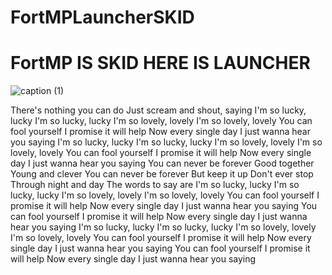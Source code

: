 # FortMPLauncherSKID
# FortMP IS SKID HERE IS LAUNCHER



![caption (1)](https://github.com/user-attachments/assets/176e04ef-6ecc-4465-8f20-6140e88a2843)



There's nothing you can do
Just scream and shout, saying
I'm so lucky, lucky
I'm so lucky, lucky
I'm so lovely, lovely
I'm so lovely, lovely
You can fool yourself
I promise it will help
Now every single day
I just wanna hear you saying
I'm so lucky, lucky
I'm so lucky, lucky
I'm so lovely, lovely
I'm so lovely, lovely
You can fool yourself
I promise it will help
Now every single day
I just wanna hear you saying
You can never be forever
Good together
Young and clever
You can never be forever
But keep it up
Don't ever stop
Through night and day
The words to say are
I'm so lucky, lucky
I'm so lucky, lucky
I'm so lovely, lovely
I'm so lovely, lovely
You can fool yourself
I promise it will help
Now every single day
I just wanna hear you saying
You can fool yourself
I promise it will help
Now every single day
I just wanna hear you saying
I'm so lucky, lucky
I'm so lucky, lucky
I'm so lovely, lovely
I'm so lovely, lovely
You can fool yourself
I promise it will help
Now every single day
I just wanna hear you saying
You can fool yourself
I promise it will help
Now every single day
I just wanna hear you saying
